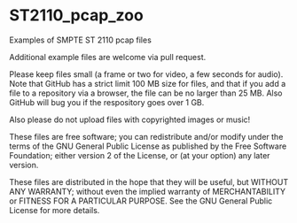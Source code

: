 # ST2110_pcap_zoo
Examples of SMPTE ST 2110 pcap files

Additional example files are welcome via pull request.

Please keep files small (a frame or two for video, a few seconds for audio).  Note that GitHub has a strict limit 100 MB size for files, and that if you add a file to a repository via a browser, the file can be no larger than 25 MB.  Also GitHub will bug you if the respository goes over 1 GB.

Also please do not upload files with copyrighted images or music!

These files are free software; you can redistribute and/or
modify under the terms of the GNU General Public License
as published by the Free Software Foundation; either version 2
of the License, or (at your option) any later version.

These files are distributed in the hope that they will be useful,
but WITHOUT ANY WARRANTY; without even the implied warranty of
MERCHANTABILITY or FITNESS FOR A PARTICULAR PURPOSE.  See the
GNU General Public License for more details.
